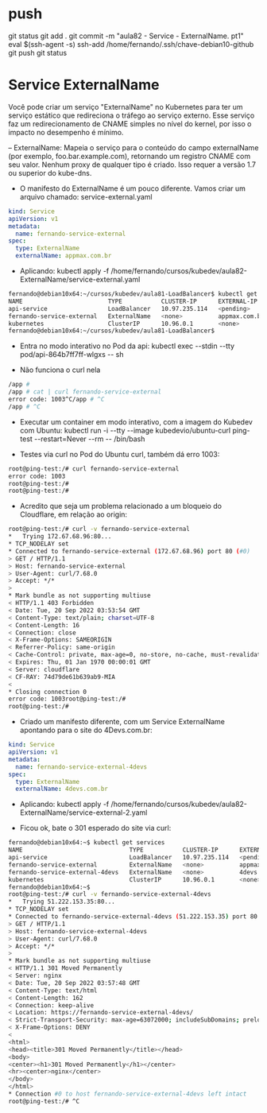 
# ##############################################################################################################################################################
# ##############################################################################################################################################################
# ##############################################################################################################################################################
# ##############################################################################################################################################################
# push

git status
git add .
git commit -m "aula82 - Service - ExternalName. pt1"
eval $(ssh-agent -s)
ssh-add /home/fernando/.ssh/chave-debian10-github
git push
git status


# ##############################################################################################################################################################
# ##############################################################################################################################################################
# ##############################################################################################################################################################
# ##############################################################################################################################################################
# Service ExternalName

Você pode criar um serviço "ExternalName" no Kubernetes para ter um serviço estático que redireciona o tráfego ao serviço externo. Esse serviço faz um redirecionamento de CNAME simples no nível do kernel, por isso o impacto no desempenho é mínimo.

– ExternalName: Mapeia o serviço para o conteúdo do campo externalName (por exemplo, foo.bar.example.com), retornando um registro CNAME com seu valor. Nenhum proxy de qualquer tipo é criado. Isso requer a versão 1.7 ou superior do kube-dns.

- O manifesto do ExternalName é um pouco diferente. Vamos criar um arquivo chamado:
service-external.yaml

~~~~yaml
kind: Service
apiVersion: v1
metadata:
  name: fernando-service-external
spec:
  type: ExternalName
  externalName: appmax.com.br
~~~~

- Aplicando:
kubectl apply -f /home/fernando/cursos/kubedev/aula82-ExternalName/service-external.yaml

~~~~bash
fernando@debian10x64:~/cursos/kubedev/aula81-LoadBalancer$ kubectl get services
NAME                        TYPE           CLUSTER-IP      EXTERNAL-IP     PORT(S)        AGE
api-service                 LoadBalancer   10.97.235.114   <pending>       80:30042/TCP   6d1h
fernando-service-external   ExternalName   <none>          appmax.com.br   <none>         13s
kubernetes                  ClusterIP      10.96.0.1       <none>          443/TCP        23d
fernando@debian10x64:~/cursos/kubedev/aula81-LoadBalancer$
~~~~


- Entra no modo interativo no Pod da api:
kubectl exec --stdin --tty pod/api-864b7ff7ff-wlgxs -- sh

- Não funciona o curl nela

~~~~bash
/app #
/app # cat | curl fernando-service-external
error code: 1003^C/app # ^C
/app # ^C
~~~~





- Executar um container em modo interativo, com a imagem do Kubedev com Ubuntu:
kubectl run -i --tty --image kubedevio/ubuntu-curl ping-test --restart=Never --rm -- /bin/bash	

- Testes via curl no Pod do Ubuntu curl, também dá erro 1003:

~~~~bash
root@ping-test:/# curl fernando-service-external
error code: 1003
root@ping-test:/#
root@ping-test:/#
~~~~


- Acredito que seja um problema relacionado a um bloqueio do Cloudflare, em relação ao origin:

~~~~bash
root@ping-test:/# curl -v fernando-service-external
*   Trying 172.67.68.96:80...
* TCP_NODELAY set
* Connected to fernando-service-external (172.67.68.96) port 80 (#0)
> GET / HTTP/1.1
> Host: fernando-service-external
> User-Agent: curl/7.68.0
> Accept: */*
>
* Mark bundle as not supporting multiuse
< HTTP/1.1 403 Forbidden
< Date: Tue, 20 Sep 2022 03:53:54 GMT
< Content-Type: text/plain; charset=UTF-8
< Content-Length: 16
< Connection: close
< X-Frame-Options: SAMEORIGIN
< Referrer-Policy: same-origin
< Cache-Control: private, max-age=0, no-store, no-cache, must-revalidate, post-check=0, pre-check=0
< Expires: Thu, 01 Jan 1970 00:00:01 GMT
< Server: cloudflare
< CF-RAY: 74d79de61b639ab9-MIA
<
* Closing connection 0
error code: 1003root@ping-test:/#
root@ping-test:/#
~~~~




- Criado um manifesto diferente, com um Service ExternalName apontando para o site do 4Devs.com.br:

~~~~yaml
kind: Service
apiVersion: v1
metadata:
  name: fernando-service-external-4devs
spec:
  type: ExternalName
  externalName: 4devs.com.br
~~~~


- Aplicando:
kubectl apply -f /home/fernando/cursos/kubedev/aula82-ExternalName/service-external-2.yaml

- Ficou ok, bate o 301 esperado do site via curl:

~~~~bash
fernando@debian10x64:~$ kubectl get services
NAME                              TYPE           CLUSTER-IP      EXTERNAL-IP     PORT(S)        AGE
api-service                       LoadBalancer   10.97.235.114   <pending>       80:30042/TCP   6d1h
fernando-service-external         ExternalName   <none>          appmax.com.br   <none>         22m
fernando-service-external-4devs   ExternalName   <none>          4devs.com.br    <none>         8m13s
kubernetes                        ClusterIP      10.96.0.1       <none>          443/TCP        23d
fernando@debian10x64:~$
root@ping-test:/# curl -v fernando-service-external-4devs
*   Trying 51.222.153.35:80...
* TCP_NODELAY set
* Connected to fernando-service-external-4devs (51.222.153.35) port 80 (#0)
> GET / HTTP/1.1
> Host: fernando-service-external-4devs
> User-Agent: curl/7.68.0
> Accept: */*
>
* Mark bundle as not supporting multiuse
< HTTP/1.1 301 Moved Permanently
< Server: nginx
< Date: Tue, 20 Sep 2022 03:57:48 GMT
< Content-Type: text/html
< Content-Length: 162
< Connection: keep-alive
< Location: https://fernando-service-external-4devs/
< Strict-Transport-Security: max-age=63072000; includeSubDomains; preload
< X-Frame-Options: DENY
<
<html>
<head><title>301 Moved Permanently</title></head>
<body>
<center><h1>301 Moved Permanently</h1></center>
<hr><center>nginx</center>
</body>
</html>
* Connection #0 to host fernando-service-external-4devs left intact
root@ping-test:/# ^C
~~~~